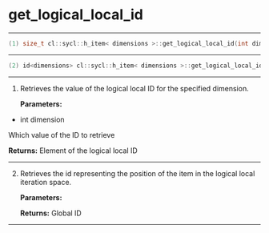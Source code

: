 # get_logical_local_id

---

```cpp
(1) size_t cl::sycl::h_item< dimensions >::get_logical_local_id(int dimension) const
```

---

```cpp
(2) id<dimensions> cl::sycl::h_item< dimensions >::get_logical_local_id() const
```

---

1. Retrieves the value of the logical local ID for the specified dimension. 

   **Parameters:**

  * int dimension

   Which value of the ID to retrieve 

   **Returns:** Element of the logical local ID 

---

2. Retrieves the id representing the position of the item in the logical local iteration space. 

   **Parameters:**

   **Returns:** Global ID 

---

